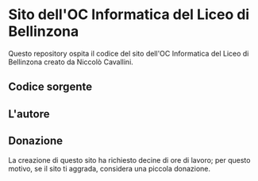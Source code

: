 # Sito dell'OC Informatica del Liceo di Bellinzona
Questo repository ospita il codice del sito dell'OC Informatica del Liceo di Bellinzona creato da Niccolò Cavallini.

## Codice sorgente

## L'autore

## Donazione
La creazione di questo sito ha richiesto decine di ore di lavoro; per questo motivo, se il sito ti aggrada, considera una piccola donazione.
